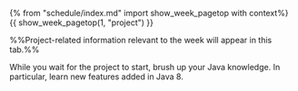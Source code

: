 {% from "schedule/index.md" import show_week_pagetop with context%}
{{ show_week_pagetop(1, "project") }}

%%Project-related information relevant to the week will appear in this tab.%%

While you wait for the project to start, brush up your Java knowledge. In particular, learn new features added in Java 8.